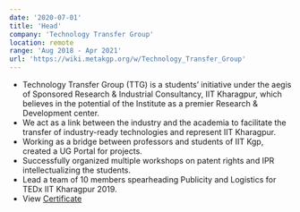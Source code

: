 ```yaml
---
date: '2020-07-01'
title: 'Head'
company: 'Technology Transfer Group'
location: remote
range: 'Aug 2018 - Apr 2021'
url: 'https://wiki.metakgp.org/w/Technology_Transfer_Group'
---
```


- Technology Transfer Group (TTG) is a students’ initiative under the aegis of Sponsored Research & Industrial Consultancy, IIT Kharagpur, which believes in the potential of the Institute as a premier Research & Development center.
- We act as a link between the industry and the academia to facilitate the transfer of industry-ready technologies and represent IIT Kharagpur.
- Working as a bridge between professors and students of IIT Kgp, created a UG Portal for projects.
- Successfully organized multiple workshops on patent rights and IPR intellectualizing the students.
- Lead a team of 10 members spearheading Publicity and Logistics for TEDx IIT Kharagpur 2019.
- View [Certificate](https://drive.google.com/file/d/1bg8TzytyzbaCTnjZUstq98UpqHS20hFi/view)